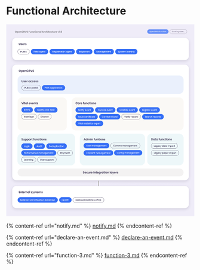 # Functional Architecture

![](../../../.gitbook/assets/functional-architecture-v1.png)

{% content-ref url="notify.md" %}
[notify.md](notify.md)
{% endcontent-ref %}

{% content-ref url="declare-an-event.md" %}
[declare-an-event.md](declare-an-event.md)
{% endcontent-ref %}

{% content-ref url="function-3.md" %}
[function-3.md](function-3.md)
{% endcontent-ref %}







